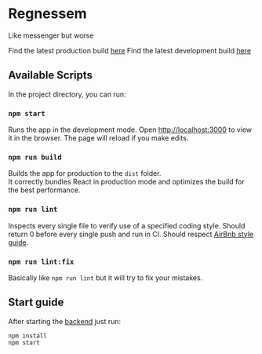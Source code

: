 # Regnessem
Like messenger but worse

Find the latest production build [here](https://regnessem.nirah.tech)
Find the latest development build [here](https://staging.nirah.tech)

## Available Scripts
In the project directory, you can run:
### `npm start`
Runs the app in the development mode.
Open [http://localhost:3000](http://localhost:3000) to view it in the browser.
The page will reload if you make edits.

### `npm run build`
Builds the app for production to the `dist` folder.\
It correctly bundles React in production mode and optimizes the build for the best performance.

### `npm run lint`
Inspects every single file to verify use of a specified coding style.
Should return 0 before every single push and run in CI.
Should respect [AirBnb style guide](https://github.com/airbnb/javascript).

### `npm run lint:fix`
Basically like `npm run lint` but it will try to fix your mistakes.

## Start guide
After starting the [backend](https://github.com/mgtek5/regneback) just run:
```
npm install
npm start
```